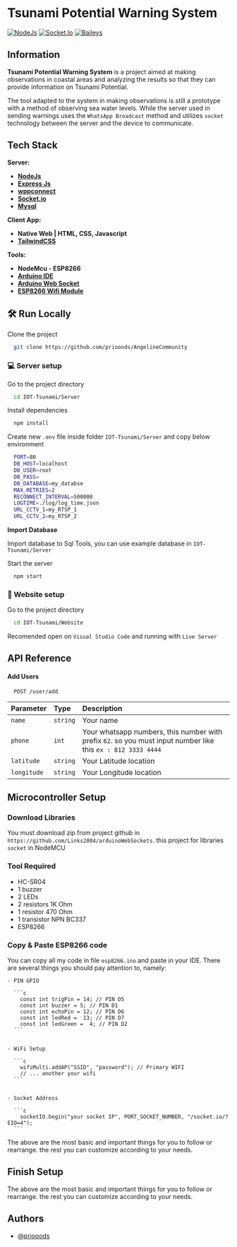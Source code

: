 # Tsunami Potential Warning System

<p align="left">
    <a href="https://www.npmjs.com/package/npm-auto-version">
        <img src="https://img.shields.io/badge/NodeJs-1.0.0-success"
            alt="NodeJs"></a>
    <a href="https://www.npmjs.com/package/socket.io">
        <img src="https://img.shields.io/badge/socket.io-4.5.2-blueviolet"
            alt="Socket.Io"></a>
    <a href="https://github.com/adiwajshing/Baileys">
        <img src="https://img.shields.io/badge/whatsapp%20baileys-4.2.0-success"
            alt="Baileys"></a>
</p>

## Information

**Tsunami Potential Warning System** is a project aimed at making observations in coastal areas and analyzing the results so that they can provide information on Tsunami Potential.

The tool adapted to the system in making observations is still a prototype with a method of observing sea water levels. While the server used in sending warnings uses the `WhatsApp Broadcast` method and utilizes `socket` technology between the server and the device to communicate.


## Tech Stack

**Server:** 
  - [**NodeJs**](https://nodejs.org/en/)
  - [**Express Js**](https://expressjs.com/)
  - [**wppconnect**](https://github.com/wppconnect-team/wppconnect)
  - [**Socket.io**](https://socket.io/)
  - [**Mysql**](https://www.mysql.com/)

**Client App:** 
  - **Native Web | HTML, CSS, Javascript**
  - [**TailwindCSS**](https://tailwindcss.com/)

**Tools:** 
  - **NodeMcu - ESP8266**
  - [**Arduino IDE**](https://www.arduino.cc/en/software/)
  - [**Arduino Web Socket**](https://github.com/Links2004/arduinoWebSockets)
  - [**ESP8266 Wifi Module**](https://arduino-esp8266.readthedocs.io/en/latest/esp8266wifi/readme.html)



## 🛠 Run Locally

Clone the project

```bash
  git clone https://github.com/priooods/AngelineCommunity
```

### 💻 Server setup

Go to the project directory

```bash
  cd IOT-Tsunami/Server
```

Install dependencies

```bash
  npm install
```

Create new `.env` file inside folder `IOT-Tsunami/Server` and copy below environment

``` bash
  PORT=80  
  DB_HOST=localhost
  DB_USER=root
  DB_PASS=
  DB_DATABASE=my_databse
  MAX_RETRIES=2
  RECONNECT_INTERVAL=500000
  LOGTIME=./log/log_time.json
  URL_CCTV_1=my_RTSP_1
  URL_CCTV_2=my_RTSP_2
```

**Import Database**

Import database to Sql Tools, you can use example database in `IOT-Tsunami/Server`

Start the server

```bash
  npm start
```

### 🪩 Website setup

Go to the project directory



```bash
  cd IOT-Tsunami/Website
```
Recomended open on `Visual Studio Code` and running with `Live Server`

## API Reference

#### Add Users

```http
  POST /user/add
```

| Parameter | Type    | Description                |
| :-------- | :-------| :------------------------- |
| `name`    | `string`| Your name                  |
| `phone`   | `int`   | Your whatsapp numbers, this number with prefix `62`. so you must input number like this `ex : 812 3333 4444`           |
| `latitude`    | `string`| Your Latitude location    |
| `longitude`    | `string`| Your Longitude location    |

## Microcontroller Setup

### Download Libraries

You must download zip from project github in `https://github.com/Links2004/arduinoWebSockets`. this project for libraries `socket` in NodeMCU

### Tool Required

  - HC-SR04
  - 1 buzzer
  - 2 LEDs
  - 2 resistors 1K Ohm
  - 1 resistor 470 Ohm
  - 1 transistor NPN BC337
  - ESP8266

### Copy & Paste ESP8266 code

  You can copy all my code in file `esp8266.ino` and paste in your IDE. There are several things you should pay attention to, namely:

    - PIN GPIO 

      ```c
        const int trigPin = 14; // PIN D5
        const int buzzer = 5; // PIN D1
        const int echoPin = 12; // PIN D6
        const int ledRed =  13; // PIN D7
        const int ledGreen =  4; // PIN D2
      ```


    - WiFi Setup

      ```c
        wifiMulti.addAP("SSID", "password"); // Primary WIFI
        // ... another your wifi
      ```


    - Socket Address

      ```c
        socketIO.begin("your socket IP", PORT_SOCKET_NUMBER, "/socket.io/?EIO=4");
      ```

The above are the most basic and important things for you to follow or rearrange. the rest you can customize according to your needs.

## Finish Setup

The above are the most basic and important things for you to follow or rearrange. the rest you can customize according to your needs.


## Authors

- [@priooods](https://www.instagram.com/priooods)
